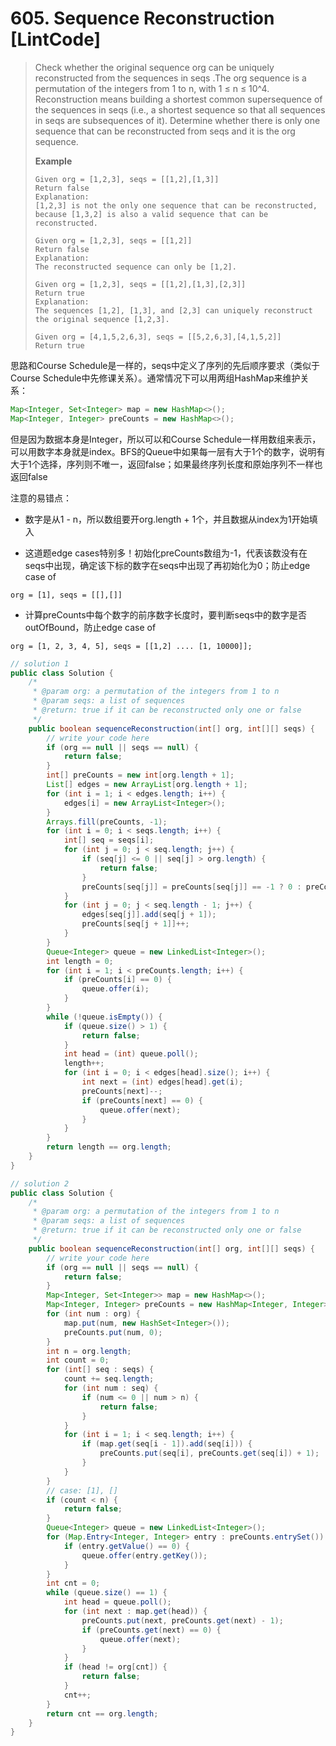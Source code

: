 # 605. Sequence Reconstruction \[LintCode\]

> Check whether the original sequence  org  can be uniquely reconstructed from the sequences in  seqs .The org sequence is a permutation of the integers from 1 to n, with 1 ≤ n ≤ 10^4. Reconstruction means building a shortest common supersequence of the sequences in  seqs  \(i.e., a shortest sequence so that all sequences in  seqs  are subsequences of it\). Determine whether there is only one sequence that can be reconstructed from  seqs  and it is the  org  sequence.
>
> **Example**
>
> ```
> Given org = [1,2,3], seqs = [[1,2],[1,3]]
> Return false
> Explanation:
> [1,2,3] is not the only one sequence that can be reconstructed, because [1,3,2] is also a valid sequence that can be reconstructed.
>
> Given org = [1,2,3], seqs = [[1,2]]
> Return false
> Explanation:
> The reconstructed sequence can only be [1,2].
>
> Given org = [1,2,3], seqs = [[1,2],[1,3],[2,3]]
> Return true
> Explanation:
> The sequences [1,2], [1,3], and [2,3] can uniquely reconstruct the original sequence [1,2,3].
>
> Given org = [4,1,5,2,6,3], seqs = [[5,2,6,3],[4,1,5,2]]
> Return true
> ```

思路和Course Schedule是一样的，seqs中定义了序列的先后顺序要求（类似于Course Schedule中先修课关系）。通常情况下可以用两组HashMap来维护关系：

```java
Map<Integer, Set<Integer> map = new HashMap<>();
Map<Integer, Integer> preCounts = new HashMap<>();
```

但是因为数据本身是Integer，所以可以和Course Schedule一样用数组来表示，可以用数字本身就是index。BFS的Queue中如果每一层有大于1个的数字，说明有大于1个选择，序列则不唯一，返回false；如果最终序列长度和原始序列不一样也返回false

注意的易错点：

* 数字是从1 - n，所以数组要开org.length + 1个，并且数据从index为1开始填入

* 这道题edge cases特别多！初始化preCounts数组为-1，代表该数没有在seqs中出现，确定该下标的数字在seqs中出现了再初始化为0；防止edge case of

```
org = [1], seqs = [[],[]]
```

* 计算preCounts中每个数字的前序数字长度时，要判断seqs中的数字是否outOfBound，防止edge case of

```
org = [1, 2, 3, 4, 5], seqs = [[1,2] .... [1, 10000]];
```

```java
// solution 1
public class Solution {
    /*
     * @param org: a permutation of the integers from 1 to n
     * @param seqs: a list of sequences
     * @return: true if it can be reconstructed only one or false
     */
    public boolean sequenceReconstruction(int[] org, int[][] seqs) {
        // write your code here
        if (org == null || seqs == null) {
            return false;
        }
        int[] preCounts = new int[org.length + 1];
        List[] edges = new ArrayList[org.length + 1];
        for (int i = 1; i < edges.length; i++) {
            edges[i] = new ArrayList<Integer>();
        }
        Arrays.fill(preCounts, -1);
        for (int i = 0; i < seqs.length; i++) {
            int[] seq = seqs[i];
            for (int j = 0; j < seq.length; j++) {
                if (seq[j] <= 0 || seq[j] > org.length) {
                    return false;
                }
                preCounts[seq[j]] = preCounts[seq[j]] == -1 ? 0 : preCounts[seq[j]];
            }
            for (int j = 0; j < seq.length - 1; j++) {
                edges[seq[j]].add(seq[j + 1]);
                preCounts[seq[j + 1]]++;
            }
        }
        Queue<Integer> queue = new LinkedList<Integer>();
        int length = 0;
        for (int i = 1; i < preCounts.length; i++) {
            if (preCounts[i] == 0) {
                queue.offer(i);
            }
        }
        while (!queue.isEmpty()) {
            if (queue.size() > 1) {
                return false;
            }
            int head = (int) queue.poll();
            length++;
            for (int i = 0; i < edges[head].size(); i++) {
                int next = (int) edges[head].get(i);
                preCounts[next]--;
                if (preCounts[next] == 0) {
                    queue.offer(next);
                }
            }
        }
        return length == org.length;
    }
}

// solution 2
public class Solution {
    /*
     * @param org: a permutation of the integers from 1 to n
     * @param seqs: a list of sequences
     * @return: true if it can be reconstructed only one or false
     */
    public boolean sequenceReconstruction(int[] org, int[][] seqs) {
        // write your code here
        if (org == null || seqs == null) {
            return false;
        }
        Map<Integer, Set<Integer>> map = new HashMap<>();
        Map<Integer, Integer> preCounts = new HashMap<Integer, Integer>();
        for (int num : org) {
            map.put(num, new HashSet<Integer>());
            preCounts.put(num, 0);
        }
        int n = org.length;
        int count = 0;
        for (int[] seq : seqs) {
            count += seq.length;
            for (int num : seq) {
                if (num <= 0 || num > n) {
                    return false;
                }
            }
            for (int i = 1; i < seq.length; i++) {
                if (map.get(seq[i - 1]).add(seq[i])) {
                    preCounts.put(seq[i], preCounts.get(seq[i]) + 1);
                }
            }
        }
        // case: [1], []
        if (count < n) {
            return false;
        }
        Queue<Integer> queue = new LinkedList<Integer>();
        for (Map.Entry<Integer, Integer> entry : preCounts.entrySet()) {
            if (entry.getValue() == 0) {
                queue.offer(entry.getKey());
            }
        }
        int cnt = 0;
        while (queue.size() == 1) {
            int head = queue.poll();
            for (int next : map.get(head)) {
                preCounts.put(next, preCounts.get(next) - 1);
                if (preCounts.get(next) == 0) {
                    queue.offer(next);
                }
            }
            if (head != org[cnt]) {
                return false;
            }
            cnt++;
        }
        return cnt == org.length;
    }
}
```



